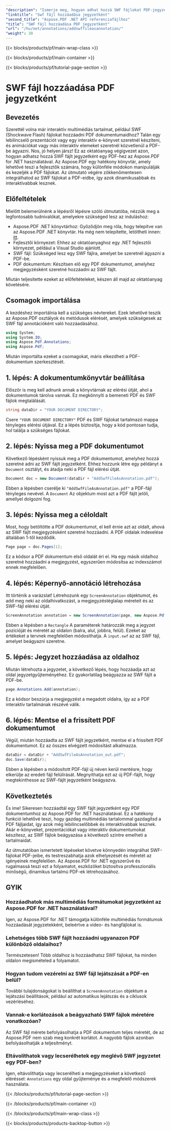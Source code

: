 ```yaml
---
"description": "Ismerje meg, hogyan adhat hozzá SWF fájlokat PDF-jegyzetekként az Aspose.PDF for .NET használatával. Dobja fel PDF-jeit interaktív multimédiás tartalommal ezzel a részletes oktatóanyaggal."
"linktitle": "Swf fájl hozzáadása jegyzetként"
"second_title": "Aspose.PDF .NET API referenciafájlhoz"
"title": "SWF fájl hozzáadása PDF jegyzetként"
"url": "/hu/net/annotations/addswffileasannotation/"
"weight": 30
---
```


{{< blocks/products/pf/main-wrap-class >}}

{{< blocks/products/pf/main-container >}}

{{< blocks/products/pf/tutorial-page-section >}}

# SWF fájl hozzáadása PDF jegyzetként

## Bevezetés

Szerettél volna már interaktív multimédiás tartalmat, például SWF (Shockwave Flash) fájlokat hozzáadni PDF dokumentumaidhoz? Talán egy lebilincselő prezentációt vagy egy interaktív e-könyvet szeretnél készíteni, és animációkat vagy más interaktív elemeket szeretnél közvetlenül a PDF-be ágyazni. Nos, jó helyen jársz! Ez az oktatóanyag végigvezet azon, hogyan adhatsz hozzá SWF fájlt jegyzetként egy PDF-hez az Aspose.PDF for .NET használatával. Az Aspose.PDF egy hatékony könyvtár, amely lehetővé teszi a fejlesztők számára, hogy különféle módokon manipulálják és kezeljék a PDF fájlokat. Az útmutató végére zökkenőmentesen integrálhatod az SWF fájlokat a PDF-eidbe, így azok dinamikusabbak és interaktívabbak lesznek.

## Előfeltételek

Mielőtt belemerülnénk a lépésről lépésre szóló útmutatóba, nézzük meg a legfontosabb tudnivalókat, amelyekre szükséged lesz az induláshoz:

- Aspose.PDF .NET könyvtárhoz: Győződjön meg róla, hogy telepítve van az Aspose.PDF .NET könyvtár. Ha még nem telepítette, letöltheti innen: [itt](https://releases.aspose.com/pdf/net/).
- Fejlesztői környezet: Ehhez az oktatóanyaghoz egy .NET fejlesztői környezet, például a Visual Studio ajánlott.
- SWF fájl: Szükséged lesz egy SWF fájlra, amelyet be szeretnél ágyazni a PDF-be.
- PDF dokumentum: Készítsen elő egy PDF dokumentumot, amelyhez megjegyzésként szeretné hozzáadni az SWF fájlt.

Miután teljesítette ezeket az előfeltételeket, készen áll majd az oktatóanyag követésére.

## Csomagok importálása

A kezdéshez importálnia kell a szükséges névtereket. Ezek lehetővé teszik az Aspose.PDF osztályok és metódusok elérését, amelyek szükségesek az SWF fájl annotációként való hozzáadásához.

```csharp
using System;
using System.IO;
using Aspose.Pdf.Annotations;
using Aspose.Pdf;
```

Miután importálta ezeket a csomagokat, máris elkezdheti a PDF-dokumentum szerkesztését.

## 1. lépés: A dokumentumkönyvtár beállítása

Először is meg kell adnunk annak a könyvtárnak az elérési útját, ahol a dokumentumok tárolva vannak. Ez megkönnyíti a bemeneti PDF és SWF fájlok megtalálását.

```csharp
string dataDir = "YOUR DOCUMENT DIRECTORY";
```

Csere `"YOUR DOCUMENT DIRECTORY"` PDF és SWF fájlokat tartalmazó mappa tényleges elérési útjával. Ez a lépés biztosítja, hogy a kód pontosan tudja, hol találja a szükséges fájlokat.

## 2. lépés: Nyissa meg a PDF dokumentumot

Következő lépésként nyissuk meg a PDF dokumentumot, amelyhez hozzá szeretné adni az SWF fájlt jegyzetként. Ehhez hozzunk létre egy példányt a `Document` osztályt, és átadja neki a PDF fájl elérési útját.

```csharp
Document doc = new Document(dataDir + "AddSwfFileAsAnnotation.pdf");
```

Ebben a lépésben cserélje ki `"AddSwfFileAsAnnotation.pdf"` a PDF-fájl tényleges nevével. A `Document` Az objektum most azt a PDF fájlt jelöli, amellyel dolgozni fog.

## 3. lépés: Nyissa meg a céloldalt

Most, hogy betöltötte a PDF dokumentumot, el kell érnie azt az oldalt, ahová az SWF fájlt megjegyzésként szeretné hozzáadni. A PDF oldalak indexelése általában 1-től kezdődik.

```csharp
Page page = doc.Pages[1];
```

Ez a kódsor a PDF dokumentum első oldalát éri el. Ha egy másik oldalhoz szeretné hozzáadni a megjegyzést, egyszerűen módosítsa az indexszámot ennek megfelelően.

## 4. lépés: Képernyő-annotáció létrehozása

Itt történik a varázslat! Létrehozunk egy `ScreenAnnotation` objektumot, és add meg neki az oldalhivatkozást, a megjegyzéstéglalap méreteit és az SWF-fájl elérési útját.

```csharp
ScreenAnnotation annotation = new ScreenAnnotation(page, new Aspose.Pdf.Rectangle(0, 400, 600, 700), dataDir + "input.swf");
```

Ebben a lépésben a `Rectangle` A paraméterek határozzák meg a jegyzet pozícióját és méretét az oldalon (balra, alul, jobbra, felül). Ezeket az értékeket a tervnek megfelelően módosíthatja. A `input.swf` az az SWF fájl, amelyet beágyazni szeretne.

## 5. lépés: Jegyzet hozzáadása az oldalhoz

Miután létrehozta a jegyzetet, a következő lépés, hogy hozzáadja azt az oldal jegyzetgyűjteményéhez. Ez gyakorlatilag beágyazza az SWF fájlt a PDF-be.

```csharp
page.Annotations.Add(annotation);
```

Ez a kódsor beszúrja a megjegyzést a megadott oldalra, így az a PDF interaktív tartalmának részévé válik.

## 6. lépés: Mentse el a frissített PDF dokumentumot

Végül, miután hozzáadta az SWF fájlt jegyzetként, mentse el a frissített PDF dokumentumot. Ez az összes elvégzett módosítást alkalmazza.

```csharp
dataDir = dataDir + "AddSwfFileAsAnnotation_out.pdf";
doc.Save(dataDir);
```

Ebben a lépésben a módosított PDF-fájl új néven kerül mentésre, hogy elkerülje az eredeti fájl felülírását. Megnyithatja ezt az új PDF-fájlt, hogy megtekinthesse az SWF-fájlt jegyzetként beágyazva.

## Következtetés

És íme! Sikeresen hozzáadtál egy SWF fájlt jegyzetként egy PDF dokumentumhoz az Aspose.PDF for .NET használatával. Ez a hatékony funkció lehetővé teszi, hogy gazdag multimédiás tartalommal gazdagítsd a PDF fájljaidat, így azok még lebilincselőbbek és interaktívabbak lesznek. Akár e-könyveket, prezentációkat vagy interaktív dokumentumokat készítesz, az SWF fájlok beágyazása a következő szintre emelheti a tartalmaidat.

Az útmutatóban ismertetett lépéseket követve könnyedén integrálhat SWF-fájlokat PDF-jeibe, és testreszabhatja azok elhelyezését és méretét az igényeinek megfelelően. Az Aspose.PDF for .NET egyszerűvé és rugalmassá teszi ezt a folyamatot, eszközöket biztosítva professzionális minőségű, dinamikus tartalmú PDF-ek létrehozásához.

## GYIK

### Hozzáadhatok más multimédiás formátumokat jegyzetként az Aspose.PDF for .NET használatával?
Igen, az Aspose.PDF for .NET támogatja különféle multimédiás formátumok hozzáadását jegyzetekként, beleértve a video- és hangfájlokat is.

### Lehetséges több SWF fájlt hozzáadni ugyanazon PDF különböző oldalaihoz?
Természetesen! Több oldalhoz is hozzáadhatsz SWF fájlokat, ha minden oldalon megismételed a folyamatot.

### Hogyan tudom vezérelni az SWF fájl lejátszását a PDF-en belül?
További tulajdonságokat is beállíthat a `ScreenAnnotation` objektum a lejátszási beállítások, például az automatikus lejátszás és a ciklusok vezérléséhez.

### Vannak-e korlátozások a beágyazható SWF fájlok méretére vonatkozóan?
Az SWF fájl mérete befolyásolhatja a PDF dokumentum teljes méretét, de az Aspose.PDF nem szab meg konkrét korlátot. A nagyobb fájlok azonban befolyásolhatják a teljesítményt.

### Eltávolíthatok vagy lecserélhetek egy meglévő SWF jegyzetet egy PDF-ben?
Igen, eltávolíthatja vagy lecserélheti a megjegyzéseket a következő eléréssel: `Annotations` egy oldal gyűjteménye és a megfelelő módszerek használata.

{{< /blocks/products/pf/tutorial-page-section >}}

{{< /blocks/products/pf/main-container >}}

{{< /blocks/products/pf/main-wrap-class >}}

{{< blocks/products/products-backtop-button >}}